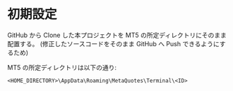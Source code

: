 # 初期設定

GitHub から Clone した本プロジェクトを MT5 の所定ディレクトリにそのまま配置する。
(修正したソースコードをそのまま GitHub へ Push できるようにするため)

MT5 の所定ディレクトリは以下の通り:

```
<HOME_DIRECTORY>\AppData\Roaming\MetaQuotes\Terminal\<ID>
```
